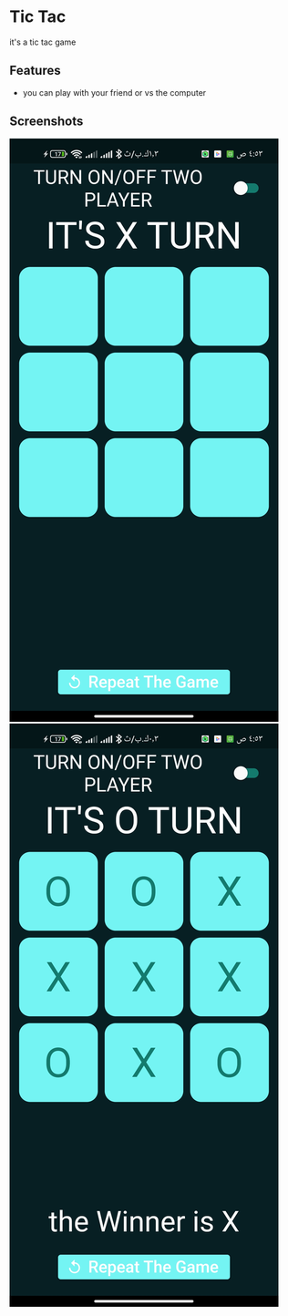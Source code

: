 # Tic Tac

it's a tic tac game

## Features

- you can play with your friend or vs the computer

## Screenshots

![Screenshot](1.jpg)
![Screenshot](2.jpg)
